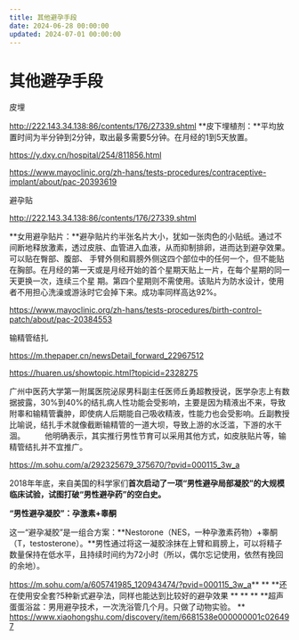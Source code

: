 ```yaml
---
title: 其他避孕手段
date: 2024-06-28 00:00:00
updated: 2024-07-01 00:00:00
---
```



# 其他避孕手段

皮埋

http://222.143.34.138:86/contents/176/27339.shtml
**皮下埋植剂：**平均放置时间为半分钟到2分钟，取出最多需要5分钟。在月经的1到5天放置。
 

https://y.dxy.cn/hospital/254/811856.html

https://www.mayoclinic.org/zh-hans/tests-procedures/contraceptive-implant/about/pac-20393619

避孕贴

http://222.143.34.138:86/contents/176/27339.shtml

**女用避孕贴片：**避孕贴片约半张名片大小，犹如一张肉色的小贴纸。通过不间断地释放激素，透过皮肤、血管进入血液，从而抑制排卵，进而达到避孕效果。可以贴在臀部、腹部、 手臂外侧和肩膀外侧这四个部位中的任何一个，但不能贴在胸部。在月经的第一天或是月经开始的首个星期天贴上一片，在每个星期的同一天更换一次，连续三个星 期。第四个星期则不需使用。该贴片为防水设计，使用者不用担心洗澡或游泳时它会掉下来。成功率同样高达92%。

https://www.mayoclinic.org/zh-hans/tests-procedures/birth-control-patch/about/pac-20384553

输精管结扎

https://m.thepaper.cn/newsDetail_forward_22967512

https://huaren.us/showtopic.html?topicid=2328275

广州中医药大学第一附属医院泌尿男科副主任医师丘勇超教授说，医学杂志上有数据披露，30%到40%的结扎病人性功能会受影响，主要是因为精液出不来，导致附睾和输精管囊肿，即使病人后期能自己吸收精液，性能力也会受影响。丘副教授比喻说，结扎手术就像截断输精管的一道大坝，导致上游的水泛滥，下游的水干涸。
　　 他明确表示，其实推行男性节育可以采用其他方式，如皮肤贴片等，输精管结扎并不宜推广。

https://m.sohu.com/a/292325679_375670/?pvid=000115_3w_a

2018年年底，来自美国的科学家们**首次启动了一项“男性避孕局部凝胶”的大规模临床试验，试图打破“男性避孕药”的空白史。**

**“男性避孕凝胶”：孕激素+睾酮**

这一“避孕凝胶”是一组合方案：**Nestorone（NES，一种孕激素药物）+睾酮（T，testosterone）。**男性通过将这一凝胶涂抹在上臂和肩膀上，可以将精子数量保持在低水平，且持续时间约为72小时（所以，偶尔忘记使用，依然有挽回的余地）。

https://m.sohu.com/a/605741985_120943474/?pvid=000115_3w_a**
**
**还在使用安全套?5种新式避孕法，同样也能达到比较好的避孕效果
**
**
**
**超声蛋蛋浴盆：男用避孕技术，一次洗浴管几个月。只做了动物实验。
**
https://www.xiaohongshu.com/discovery/item/6681538e000000001c026497

